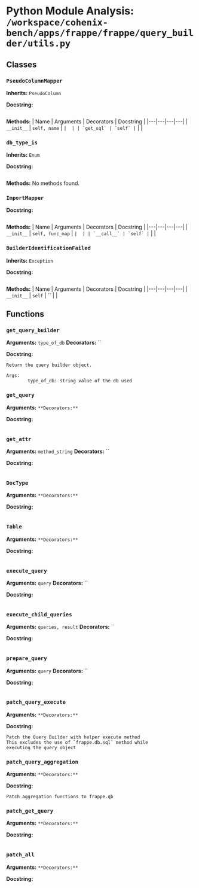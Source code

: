 # Python Module Analysis: `/workspace/cohenix-bench/apps/frappe/frappe/query_builder/utils.py`

## Classes

### `PseudoColumnMapper`
**Inherits:** `PseudoColumn`


**Docstring:**
```

```

**Methods:**
| Name | Arguments | Decorators | Docstring |
|---|---|---|---|
| `__init__` | `self, name` | `` |  |
| `get_sql` | `self` | `` |  |


### `db_type_is`
**Inherits:** `Enum`


**Docstring:**
```

```

**Methods:**
No methods found.

### `ImportMapper`


**Docstring:**
```

```

**Methods:**
| Name | Arguments | Decorators | Docstring |
|---|---|---|---|
| `__init__` | `self, func_map` | `` |  |
| `__call__` | `self` | `` |  |


### `BuilderIdentificationFailed`
**Inherits:** `Exception`


**Docstring:**
```

```

**Methods:**
| Name | Arguments | Decorators | Docstring |
|---|---|---|---|
| `__init__` | `self` | `` |  |





## Functions

### `get_query_builder`
**Arguments:** `type_of_db`
**Decorators:** ``

**Docstring:**
```
Return the query builder object.

Args:
        type_of_db: string value of the db used
```
### `get_query`
**Arguments:** ``
**Decorators:** ``

**Docstring:**
```

```
### `get_attr`
**Arguments:** `method_string`
**Decorators:** ``

**Docstring:**
```

```
### `DocType`
**Arguments:** ``
**Decorators:** ``

**Docstring:**
```

```
### `Table`
**Arguments:** ``
**Decorators:** ``

**Docstring:**
```

```
### `execute_query`
**Arguments:** `query`
**Decorators:** ``

**Docstring:**
```

```
### `execute_child_queries`
**Arguments:** `queries, result`
**Decorators:** ``

**Docstring:**
```

```
### `prepare_query`
**Arguments:** `query`
**Decorators:** ``

**Docstring:**
```

```
### `patch_query_execute`
**Arguments:** ``
**Decorators:** ``

**Docstring:**
```
Patch the Query Builder with helper execute method
This excludes the use of `frappe.db.sql` method while
executing the query object
```
### `patch_query_aggregation`
**Arguments:** ``
**Decorators:** ``

**Docstring:**
```
Patch aggregation functions to frappe.qb
```
### `patch_get_query`
**Arguments:** ``
**Decorators:** ``

**Docstring:**
```

```
### `patch_all`
**Arguments:** ``
**Decorators:** ``

**Docstring:**
```

```

